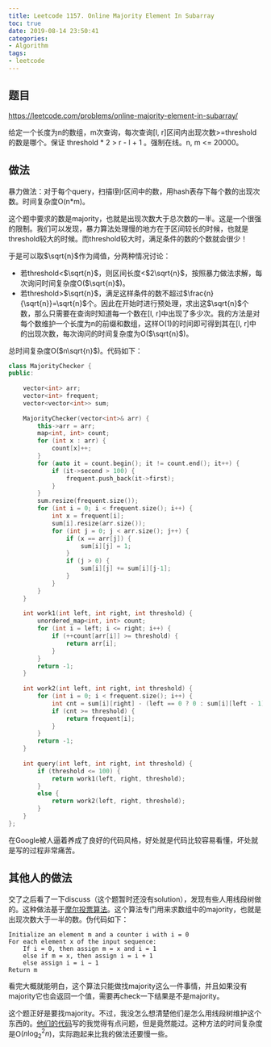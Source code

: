 ```yaml
---
title: Leetcode 1157. Online Majority Element In Subarray
toc: true
date: 2019-08-14 23:50:41
categories:
- Algorithm
tags:
- leetcode
---
```

## 题目
https://leetcode.com/problems/online-majority-element-in-subarray/

给定一个长度为n的数组，m次查询，每次查询[l, r]区间内出现次数>=threshold的数是哪个。保证 threshold * 2 > r - l + 1 。强制在线。n, m <= 20000。

## 做法
暴力做法：对于每个query，扫描l到r区间中的数，用hash表存下每个数的出现次数。时间复杂度O(n*m)。

这个题中要求的数是majority，也就是出现次数大于总次数的一半。这是一个很强的限制。我们可以发现，暴力算法处理慢的地方在于区间较长的时候，也就是threshold较大的时候。而threshold较大时，满足条件的数的个数就会很少！

于是可以取$\sqrt{n}$作为阈值，分两种情况讨论：
- 若threshold<$\sqrt{n}$，则区间长度<$2\sqrt{n}$，按照暴力做法求解，每次询问时间复杂度O($\sqrt{n}$)。
- 若threshold>$\sqrt{n}$，满足这样条件的数不超过$\frac{n}{\sqrt{n}}=\sqrt{n}$个。因此在开始时进行预处理，求出这$\sqrt{n}$个数，那么只需要在查询时知道每一个数在[l, r]中出现了多少次。我的方法是对每个数维护一个长度为n的前缀和数组，这样O(1)的时间即可得到其在[l, r]中的出现次数，每次询问的时间复杂度为O($\sqrt{n}$)。

总时间复杂度O($n\sqrt{n}$)。代码如下：
```C++
class MajorityChecker {
public:
    
    vector<int> arr;
    vector<int> frequent;
    vector<vector<int>> sum;
    
    MajorityChecker(vector<int>& arr) {
        this->arr = arr;
        map<int, int> count;
        for (int x : arr) {
            count[x]++;
        }
        for (auto it = count.begin(); it != count.end(); it++) {
            if (it->second > 100) {
                frequent.push_back(it->first);
            }
        }
        sum.resize(frequent.size());
        for (int i = 0; i < frequent.size(); i++) {
            int x = frequent[i];
            sum[i].resize(arr.size());
            for (int j = 0; j < arr.size(); j++) {
                if (x == arr[j]) {
                    sum[i][j] = 1;
                }
                if (j > 0) {
                    sum[i][j] += sum[i][j-1];
                }
            }
        }
    }
    
    int work1(int left, int right, int threshold) {
        unordered_map<int, int> count;
        for (int i = left; i <= right; i++) {
            if (++count[arr[i]] >= threshold) {
                return arr[i];
            }
        }
        return -1;
    }
    
    int work2(int left, int right, int threshold) {
        for (int i = 0; i < frequent.size(); i++) {
            int cnt = sum[i][right] - (left == 0 ? 0 : sum[i][left - 1]);
            if (cnt >= threshold) {
                return frequent[i];
            }
        }
        return -1;
    }
    
    int query(int left, int right, int threshold) {
        if (threshold <= 100) {
            return work1(left, right, threshold);
        }
        else {
            return work2(left, right, threshold);
        }
    }
};
```
在Google被人逼着养成了良好的代码风格，好处就是代码比较容易看懂，坏处就是写的过程非常痛苦。
## 其他人的做法
交了之后看了一下discuss（这个题暂时还没有solution），发现有些人用线段树做的。这种做法基于<a href="https://en.wikipedia.org/wiki/Boyer%E2%80%93Moore_majority_vote_algorithm">摩尔投票算法</a>。这个算法专门用来求数组中的majority，也就是出现次数大于一半的数。伪代码如下：
```
Initialize an element m and a counter i with i = 0
For each element x of the input sequence:
    If i = 0, then assign m = x and i = 1
    else if m = x, then assign i = i + 1
    else assign i = i − 1
Return m
```
看完大概就能明白，这个算法只能做找majority这么一件事情，并且如果没有majority它也会返回一个值，需要再check一下结果是不是majority。

这个题正好是要找majority。不过，我没怎么想清楚他们是怎么用线段树维护这个东西的。<a href="https://leetcode.com/problems/online-majority-element-in-subarray/discuss/358338/SegTree-C%2B%2B-O(lg2)">他们的代码</a>写的我觉得有点问题，但是竟然能过。这种方法的时间复杂度是O($n\log_{2}^{2}{n}$)，实际跑起来比我的做法还要慢一些。